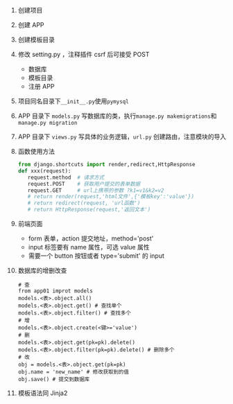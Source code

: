 1. 创建项目
2. 创建 APP
3. 创建模板目录
4. 修改 setting.py ，注释插件 csrf 后可接受 POST
    - 数据库
    - 模板目录
    - 注册 APP
5. 项目同名目录下`__init__.py`使用`pymysql`
6. APP 目录下 `models.py` 写数据库的类，执行`manage.py makemigrations`和`manage.py migration`
7. APP 目录下 `views.py` 写具体的业务逻辑，`url.py` 创建路由，注意模块的导入
8. 函数使用方法
    ```python
   from django.shortcuts import render,redirect,HttpResponse
   def xxx(request):
       request.method  # 请求方式
       request.POST    # 获取用户提交的表单数据
       request.GET     # url上携带的参数 ?k1=v1&k2=v2
       # return render(request,'html文件',{'模板key':'value'})
       # return redirect(request, 'url函数')
       # return HttpResponse(request,'返回文本')
    ```
9. 前端页面
    - form 表单，action 提交地址，method='post'
    - input 标签要有 name 属性，可选 value 属性
    - 需要一个 button 按钮或者 type='submit' 的 input
 
10. 数据库的增删改查
    ```
    # 查
    from app01 improt models
    models.<表>.object.all()
    models.<表>.object.get() # 查找单个
    models.<表>.object.filter() # 查找多个
    # 增
    models.<表>.object.create(<键>='value')
    # 删
    models.<表>.object.get(pk=pk).delete()
    models.<表>.object.filter(pk=pk).delete() # 删除多个
    # 改
    obj = models.<表>.object.get(pk=pk)
    obj.name = 'new_name' # 修改获取到的值
    obj.save() # 提交到数据库
    ```
11. 模板语法同 Jinja2
